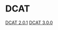 # DCAT

[DCAT 2.0.1](https://joinup.ec.europa.eu/collection/semic-support-centre/solution/dcat-application-profile-data-portals-europe/release/201-0)
[DCAT 3.0.0](https://joinup.ec.europa.eu/collection/semic-support-centre/solution/dcat-application-profile-data-portals-europe/release/300)